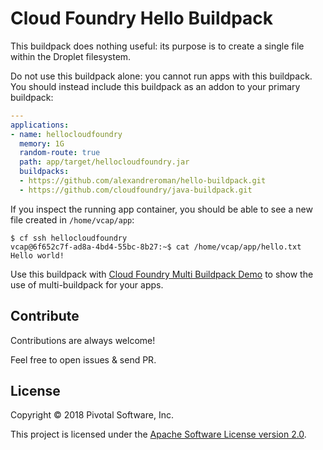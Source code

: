 # Cloud Foundry Hello Buildpack

This buildpack does nothing useful: its purpose is to create a single file within
the Droplet filesystem.

Do not use this buildpack alone: you cannot run apps with this buildpack.
You should instead include this buildpack as an addon to your primary buildpack:

```yaml
---
applications:
- name: hellocloudfoundry
  memory: 1G
  random-route: true
  path: app/target/hellocloudfoundry.jar
  buildpacks:
  - https://github.com/alexandreroman/hello-buildpack.git
  - https://github.com/cloudfoundry/java-buildpack.git
```

If you inspect the running app container, you should be able to see a new file
created in `/home/vcap/app`:
```shell
$ cf ssh hellocloudfoundry
vcap@6f652c7f-ad8a-4bd4-55bc-8b27:~$ cat /home/vcap/app/hello.txt
Hello world!
```

Use this buildpack with
[Cloud Foundry Multi Buildpack Demo](https://github.com/alexandreroman/cf-multi-buildpack-demo)
to show the use of multi-buildpack for your apps.

## Contribute

Contributions are always welcome!

Feel free to open issues & send PR.

## License

Copyright &copy; 2018 Pivotal Software, Inc.

This project is licensed under the [Apache Software License version 2.0](https://www.apache.org/licenses/LICENSE-2.0).

